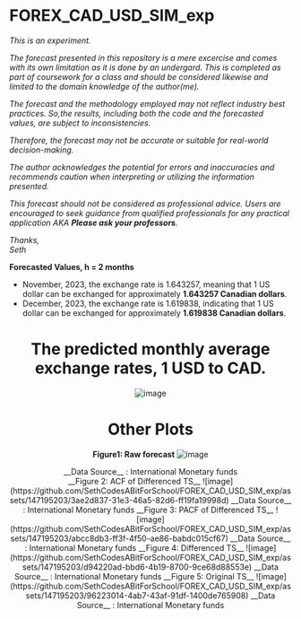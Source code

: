 # FOREX_CAD_USD_SIM_exp
_This is an experiment._

_The forecast presented in this repository is a mere excercise and comes with its own limitation as it is done by an undergard. This is completed as part of coursework for a class and should be considered likewise and limited to the domain knowledge of the author(me)._

_The forecast and the methodology employed may not reflect industry best practices. So,the results, including both the code and the forecasted values, are subject to inconsistencies._

_Therefore, the forecast may not be accurate or suitable for real-world decision-making._

_The author acknowledges the potential for errors and inaccuracies and recommends caution when interpreting or utilizing the information presented._

_This forecast should not be considered as professional advice. Users are encouraged to seek guidance from qualified professionals for any practical application AKA __Please ask your professors__._

*Thanks,*  
*Seth*

__Forecasted Values, h = 2 months__

- November, 2023, the exchange rate is 1.643257, meaning that 1 US dollar can be exchanged for approximately __1.643257 Canadian dollars__.
- December, 2023, the exchange rate is 1.619838, indicating that 1 US dollar can be exchanged for approximately __1.619838 Canadian dollars__.

<center>
  
# The predicted monthly average exchange rates, 1 USD to CAD.

<center>

  
![image](https://github.com/SethCodesABitForSchool/FOREX_CAD_USD_SIM_exp/assets/147195203/2000002f-44a8-4b1d-8834-b151ed13454b)


# Other Plots 
__Figure1: Raw forecast__
![image](https://github.com/SethCodesABitForSchool/FOREX_CAD_USD_SIM_exp/assets/147195203/005ceb67-fdb0-490b-8393-e163fcc74f07)
<center>
__Data Source__ : International Monetary funds  
<center>
__Figure 2: ACF of Differenced TS__
![image](https://github.com/SethCodesABitForSchool/FOREX_CAD_USD_SIM_exp/assets/147195203/3ae2d837-31e3-46a5-82d6-ff19fa19998d)
__Data Source__ : International Monetary funds  
__Figure 3: PACF of Differenced TS__
![image](https://github.com/SethCodesABitForSchool/FOREX_CAD_USD_SIM_exp/assets/147195203/abcc8db3-ff3f-4f50-ae86-babdc015cf67)
__Data Source__ : International Monetary funds  
__Figure 4: Differenced TS__
![image](https://github.com/SethCodesABitForSchool/FOREX_CAD_USD_SIM_exp/assets/147195203/d94220ad-bbd6-4b19-8700-9ce68d88553e)
__Data Source__ : International Monetary funds  
__Figure 5: Original TS__
![image](https://github.com/SethCodesABitForSchool/FOREX_CAD_USD_SIM_exp/assets/147195203/96223014-4ab7-43af-91df-1400de765908)
__Data Source__ : International Monetary funds
